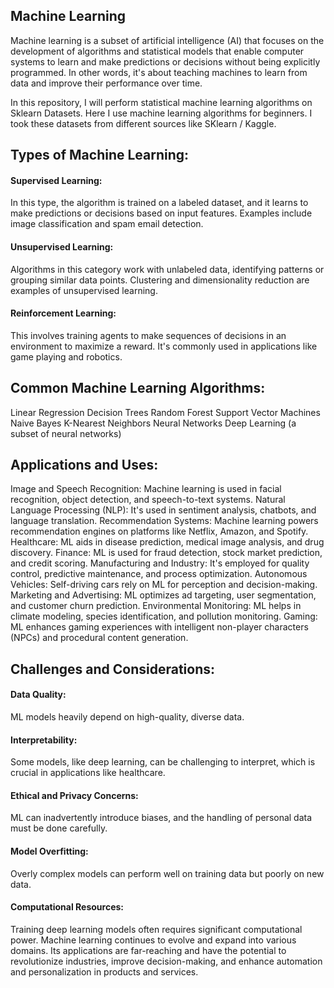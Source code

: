 <h2>Machine Learning</h2>
<p> Machine learning is a subset of artificial intelligence (AI) that focuses on the development of algorithms and statistical models that enable computer systems to learn and make predictions or decisions without being explicitly programmed. In other words, it's about teaching machines to learn from data and improve their performance over time.</p>
In this repository, I will perform statistical machine learning algorithms on Sklearn Datasets.
Here I use machine learning algorithms for beginners.
I took these datasets from different sources like SKlearn / Kaggle.
<h2>Types of Machine Learning:</h2>

<h4>Supervised Learning:</h4> In this type, the algorithm is trained on a labeled dataset, and it learns to make predictions or decisions based on input features. Examples include image classification and spam email detection.
<h4>Unsupervised Learning:</h4> Algorithms in this category work with unlabeled data, identifying patterns or grouping similar data points. Clustering and dimensionality reduction are examples of unsupervised learning.
<h4>Reinforcement Learning:</h4> This involves training agents to make sequences of decisions in an environment to maximize a reward. It's commonly used in applications like game playing and robotics.
<h2>Common Machine Learning Algorithms:</h2>
<ol></ol>
<item>Linear Regression</item>
Decision Trees
Random Forest
Support Vector Machines
Naive Bayes
K-Nearest Neighbors
Neural Networks
Deep Learning (a subset of neural networks)
<h2>Applications and Uses:</h2>

Image and Speech Recognition: Machine learning is used in facial recognition, object detection, and speech-to-text systems.
Natural Language Processing (NLP): It's used in sentiment analysis, chatbots, and language translation.
Recommendation Systems: Machine learning powers recommendation engines on platforms like Netflix, Amazon, and Spotify.
Healthcare: ML aids in disease prediction, medical image analysis, and drug discovery.
Finance: ML is used for fraud detection, stock market prediction, and credit scoring.
Manufacturing and Industry: It's employed for quality control, predictive maintenance, and process optimization.
Autonomous Vehicles: Self-driving cars rely on ML for perception and decision-making.
Marketing and Advertising: ML optimizes ad targeting, user segmentation, and customer churn prediction.
Environmental Monitoring: ML helps in climate modeling, species identification, and pollution monitoring.
Gaming: ML enhances gaming experiences with intelligent non-player characters (NPCs) and procedural content generation.
<h2>Challenges and Considerations:</h2>

<h4>Data Quality:</h4> ML models heavily depend on high-quality, diverse data.
<h4>Interpretability:</h4> Some models, like deep learning, can be challenging to interpret, which is crucial in applications like healthcare.
<h4>Ethical and Privacy Concerns:</h4> ML can inadvertently introduce biases, and the handling of personal data must be done carefully.
<h4>Model Overfitting:</h4> Overly complex models can perform well on training data but poorly on new data.
<h4>Computational Resources:</h4> Training deep learning models often requires significant computational power.
Machine learning continues to evolve and expand into various domains. Its applications are far-reaching and have the potential to revolutionize industries, improve decision-making, and enhance automation and personalization in products and services.
